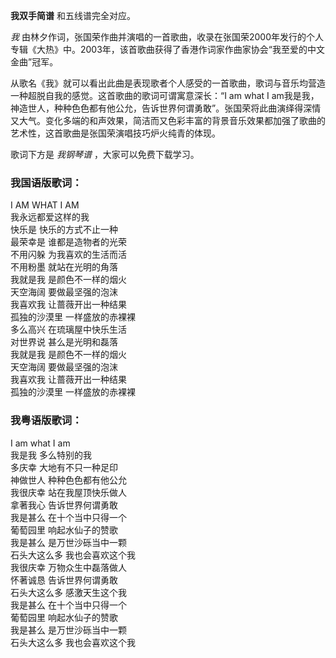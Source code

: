

**我双手简谱** 和五线谱完全对应。

_我_
由林夕作词，张国荣作曲并演唱的一首歌曲，收录在张国荣2000年发行的个人专辑《大热》中。2003年，该首歌曲获得了香港作词家作曲家协会“我至爱的中文金曲”冠军。

从歌名《我》就可以看出此曲是表现歌者个人感受的一首歌曲，歌词与音乐均营造一种超脱自我的感觉。这首歌曲的歌词可谓寓意深长：“I am what I
am我是我，神造世人，种种色色都有他公允，告诉世界何谓勇敢”。张国荣将此曲演绎得深情又大气。变化多端的和声效果，简洁而又色彩丰富的背景音乐效果都加强了歌曲的艺术性，这首歌曲是张国荣演唱技巧炉火纯青的体现。

歌词下方是 _我钢琴谱_ ，大家可以免费下载学习。

### 我国语版歌词：

I AM WHAT I AM  
我永远都爱这样的我  
快乐是 快乐的方式不止一种  
最荣幸是 谁都是造物者的光荣  
不用闪躲 为我喜欢的生活而活  
不用粉墨 就站在光明的角落  
我就是我 是颜色不一样的烟火  
天空海阔 要做最坚强的泡沫  
我喜欢我 让蔷薇开出一种结果  
孤独的沙漠里 一样盛放的赤裸裸  
多么高兴 在琉璃屋中快乐生活  
对世界说 甚么是光明和磊落  
我就是我 是颜色不一样的烟火  
天空海阔 要做最坚强的泡沫  
我喜欢我 让蔷薇开出一种结果  
孤独的沙漠里 一样盛放的赤裸裸

### 我粤语版歌词：

I am what I am  
我是我 多么特别的我  
多庆幸 大地有不只一种足印  
神做世人 种种色色都有他公允  
我很庆幸 站在我屋顶快乐做人  
拿著我心 告诉世界何谓勇敢  
我是甚么 在十个当中只得一个  
葡萄园里 响起水仙子的赞歌  
我是甚么 是万世沙砾当中一颗  
石头大这么多 我也会喜欢这个我  
我很庆幸 万物众生中磊落做人  
怀著诚恳 告诉世界何谓勇敢  
石头大这么多 感激天生这个我  
我是甚么 在十个当中只得一个  
葡萄园里 响起水仙子的赞歌  
我是甚么 是万世沙砾当中一颗  
石头大这么多 我也会喜欢这个我

